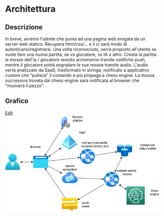 # Architettura

## Descrizione

In breve, avremo l'utente che punta ad una pagina web erogata da un server web statico.
Recupera html/css/... e li ci sarà modo di autenticarsi/registrarsi.
Una volta riconosciuto, verrà proposto all'utente se vuole fare una nuova partita, se vs giocatore, vs IA o altro.
Creata la partita le mosse dell'ia / giocatore remoto arriveranno tramite notifiche push, mentre il giocatore potrà segnalare le sue mosse tramite audio.
L'audio verrà analizzato da SaaS, trasformato in stringa, notificato a applicativo custom che "pulisce" il comando e poi propaga a chess engine.
La mossa successiva trovata dal chess engine sarà notificata al browser che "muoverà il pezzo".

## Grafico

[Edit](https://app.diagrams.net/?mode=github#Hxesoftproject%2Fpresentazione%2Fmaster%2Fdocs%2Farchitettura.png)
![Architettura](architettura.png)
